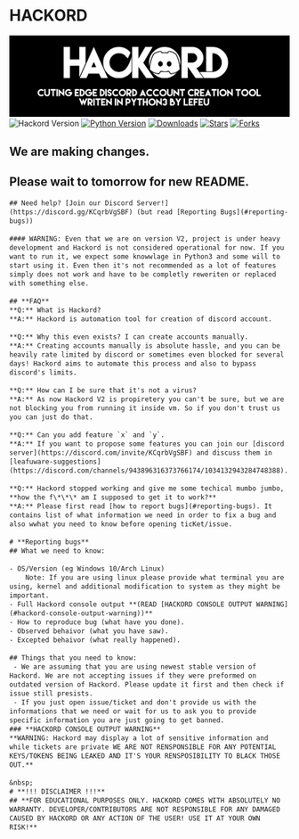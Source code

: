 # **HACKORD**
![HACKORD - CUTTING EDGE DISCORD ACCOUNT CREATION TOOL - WRITEN IN PYTHON3 BY LEFEU (We were unable to load banner, \*shrug\*)](./README_images/hackord_banner.png)
![Hackord Version](https://img.shields.io/github/v/release/WieszakWare/Hackord?color=red&include_prereleases&label=HACKORD%20VERSION&style=for-the-badge)
[![Python Version](https://img.shields.io/badge/PYTHON%20VERSION-3.10.4-blue.svg?style=for-the-badge)](https://www.python.org/downloads/release/python-3104/)
[![Downloads](https://img.shields.io/github/downloads/WieszakWare/Hackord/total?label=Downloads&style=for-the-badge)](https://github.com/WieszakWare/Hackord/releases/latest)
[![Stars](https://img.shields.io/github/stars/wieszakware/hackord?label=Stars&style=for-the-badge)](https://github.com/wieszakware/hackord/stargazers)
[![Forks](https://img.shields.io/github/forks/wieszakware/hackord?label=Forks&style=for-the-badge)](https://github.com/wieszakware/hackord/network/members)


## We are making changes.
## Please wait to tomorrow for new README.

```
## Need help? [Join our Discord Server!](https://discord.gg/KCqrbVgSBF) (but read [Reporting Bugs](#reporting-bugs))

#### WARNING: Even that we are on version V2, project is under heavy development and Hackord is not considered operational for now. If you want to run it, we expect some knowwlage in Python3 and some will to start using it. Even then it's not recommended as a lot of features simply does not work and have to be completly reweriten or replaced with something else.

## **FAQ**
**Q:** What is Hackord?  
**A:** Hackord is automation tool for creation of discord account. 

**Q:** Why this even exists? I can create accounts manually.  
**A:** Creating accounts manually is absolute hassle, and you can be heavily rate limited by discord or sometimes even blocked for several days! Hackord aims to automate this process and also to bypass discord's limits.

**Q:** How can I be sure that it's not a virus?  
**A:** As now Hackord V2 is propiretery you can't be sure, but we are not blocking you from running it inside vm. So if you don't trust us you can just do that.

**Q:** Can you add feature `x` and `y`.  
**A:** If you want to propose some features you can join our [discord server](https://discord.com/invite/KCqrbVgSBF) and discuss them in [leafuware-suggestions](https://discord.com/channels/943896316373766174/1034132943284748388).

**Q:** Hackord stopped working and give me some techical mumbo jumbo, **how the f\*\*\* am I supposed to get it to work?**  
**A:** Please first read [how to report bugs](#reporting-bugs). It contains list of what information we need in order to fix a bug and also wwhat you need to know before opening ticKet/issue.

# **Reporting bugs**
## What we need to know:

- OS/Version (eg Windows 10/Arch Linux)  
    Note: If you are using linux please provide what terminal you are using, kernel and additional modification to system as they might be important.
- Full Hackord console output **(READ [HACKORD CONSOLE OUTPUT WARNING](#hackord-console-output-warning))**
- How to reproduce bug (what have you done).
- Observed behaivor (what you have saw).
- Excepted behaivor (what really happened).

## Things that you need to know:
 - We are assuming that you are using newest stable version of Hackord. We are not accepting issues if they were preformed on outdated version of Hackord. Please update it first and then check if issue still presists.
 - If you just open issue/ticket and don't provide us with the informations that we need or wait for us to ask you to provide specific information you are just going to get banned.
### **HACKORD CONSOLE OUTPUT WARNING**
**WARNING: Hackord may display a lot of sensitive information and while tickets are private WE ARE NOT RENSPONSIBLE FOR ANY POTENTIAL KEYS/TOKENS BEING LEAKED AND IT'S YOUR RENSPOSIBILITY TO BLACK THOSE OUT.**
 
&nbsp;  
# **!!! DISCLAIMER !!!**
## **FOR EDUCATIONAL PURPOSES ONLY. HACKORD COMES WITH ABSOLUTELY NO WARRANTY. DEVELOPER/CONTRIBUTORS ARE NOT RESPONSIBLE FOR ANY DAMAGED CAUSED BY HACKORD OR ANY ACTION OF THE USER! USE IT AT YOUR OWN RISK!**
```
